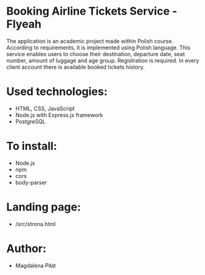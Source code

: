 # Booking Airline Tickets Service - Flyeah

The application is an academic project made within Polish course. According to requirements, it is implemented using Polish language.
This service enables users to choose their destination, departure date, seat number, amount of luggage and age group. Registration is required. In every client account there is available booked tickets history.

# Used technologies:
  - HTML, CSS, JavaScript
  - Node.js with Express.js framework
  - PostgreSQL
  
# To install:
  - Node.js
  - npm
  - cors
  - body-parser
  
# Landing page:
  - /src/strona.html
 
# Author:
  - Magdalena Piłat
  
  
